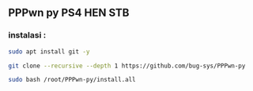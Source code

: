 ## PPPwn py PS4 HEN STB

### instalasi :
```sh
sudo apt install git -y
```
```sh
git clone --recursive --depth 1 https://github.com/bug-sys/PPPwn-py
```
```sh
sudo bash /root/PPPwn-py/install.all
```
